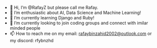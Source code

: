 - 👋 Hi, I’m @RafayZ but please call me Rafay.
- 👀 I’m enthusiastic about AI, Data Science and Machine Learning!
- 🌱 I’m currently learning Django and Ruby!
- 💞️ I’m currently looking to join coding groups and connect with imilar minded people
- 📫 How to reach me on my email: rafaybinzahid2002@outlook.com or my discord: rfybnzhd

<!---
RafayZ/RafayZ is a ✨ special ✨ repository because its `README.md` (this file) appears on your GitHub profile.
You can click the Preview link to take a look at your changes.
--->
